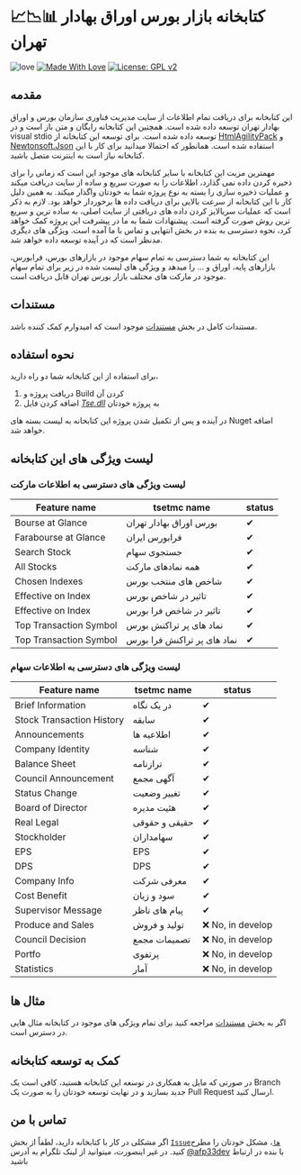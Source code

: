 # 📈📉📊 کتابخانه بازار بورس اوراق بهادار تهران

![love](https://ci.appveyor.com/api/projects/status/32r7s2skrgm9ubva?svg=true)
[![Made With Love](https://img.shields.io/badge/Made%20With-Love-orange.svg)](https://github.com/chetanraj/awesome-github-badges)
[![License: GPL v2](https://img.shields.io/badge/License-GPL%20v2-blue.svg)](https://github.com/AFP33/TSE/blob/master/LICENSE)


## مقدمه
این کتابخانه برای دریافت تمام اطلاعات از سایت مدیریت فناوری سازمان بورس و اوراق بهادار تهران توسعه داده شده است. همچنین این کتابخانه رایگان و متن باز است و در visual stdio توسعه داده شده است. برای توسعه این کتابخانه از [HtmlAgilityPack](https://html-agility-pack.net/) و [Newtonsoft.Json](https://github.com/JamesNK/Newtonsoft.Json) استفاده شده است. همانطور که احتمالا میدانید برای کار با این کتابخانه نیاز است به اینترنت متصل باشید.

مهمترین مزیت این کتابخانه با سایر کتابخانه های موجود این است که زمانی را برای ذخیره کردن داده نمی گذارد، اطلاعات را به صورت سریع و ساده از سایت دریافت میکند و عملیات ذخیره سازی را بسته به نوع پروژه شما به خودتان واگذار میکند. به همین دلیل کار با این کتابخانه از سرعت بالایی برای دریافت داده ها برخوردار خواهد بود. لازم به ذکر است که عملیات سریالایز کردن داده های دریافتی از سایت اصلی، به ساده ترین و سریع ترین روش صورت گرفته است. پیشنهادات شما به ما در پیشرفت این پروژه کمک خواهد کرد، نحوه دسترسی به بنده در بخش انتهایی و تماس با ما آمده است. ویژگی های دیگری مدنظر است که در آینده توسعه داده خواهد شد.

این کتابخانه به شما دسترسی به تمام سهام موجود در بازارهای بورس، فرابورس، بازارهای پایه، اوراق و ... را میدهد و ویژگی های لیست شده در زیر برای تمام سهام موجود در مارکت های مختلف بازار بورس تهران قابل دریافت است.

## مستندات
مستندات کامل در  بخش [مستندات](https://github.com/AFP33/TSE/wiki) موجود است که امیدوارم کمک کننده باشد.

## نحوه استفاده
برای استفاده از این کتابخانه شما دو راه دارید،
1. دریافت پروژه و Build کردن آن
2. اضافه کردن فایل [*Tse.dll*](https://github.com/AFP33/TSE/releases) به پروژه خودتان

در آینده و پس از تکمیل شدن پروژه این کتابخانه به لیست بسته های Nuget اضافه خواهد شد.


## لیست ویژگی های این کتابخانه

### لیست ویژگی های دسترسی به اطلاعات مارکت
<table>
   <thead>
      <tr>
         <th>Feature name</th>
         <th>tsetmc name</th>
         <th>status</th>
      </tr>
   </thead>
   <tbody>
      <tr> <td>Bourse at Glance</td> <td>بورس اوراق بهادار تهران</td> <td>✔</td> </tr>
      <tr> <td>Farabourse at Glance</td> <td>فرابورس ایران</td> <td>✔</td> </tr>
      <tr> <td>Search Stock</td> <td>جستجوی سهام</td> <td>✔</td> </tr>
      <tr> <td>All Stocks</td> <td>همه نمادهای مارکت</td> <td>✔</td> </tr>
      <tr> <td>Chosen Indexes</td> <td>شاخص های منتخب بورس</td> <td>✔</td> </tr>
      <tr> <td>Effective on Index</td> <td>تاثیر در شاخص بورس</td> <td>✔</td> </tr>
      <tr> <td>Effective on Index</td> <td>تاثیر در شاخص فرا بورس</td> <td>✔</td> </tr>
      <tr> <td>Top Transaction Symbol</td> <td>نماد های پر تراکنش بورس</td> <td>✔</td> </tr>
      <tr> <td>Top Transaction Symbol</td> <td>نماد های پر تراکنش فرا بورس</td> <td>✔</td> </tr>
   </tbody>
</table>

### لیست ویژگی های دسترسی به اطلاعات سهام
<table>
   <thead>
      <tr>
         <th>Feature name</th>
         <th>tsetmc name</th>
         <th>status</th>
      </tr>
   </thead>
   <tbody>
      <tr> <td>Brief Information</td> <td>در یک نگاه</td> <td>✔</td> </tr>
      <tr> <td>Stock Transaction History</td> <td>سابقه</td> <td>✔</td> </tr>
      <tr> <td>Announcements</td> <td>اطلاعیه ها</td><td>✔</td> </tr>
      <tr> <td>Company Identity</td> <td>شناسه</td><td>✔</td> </tr>
      <tr> <td>Balance Sheet</td> <td>ترازنامه</td><td>✔</td> </tr>
      <tr> <td>Council Announcement</td> <td>آگهی مجمع</td><td>✔</td> </tr>
      <tr> <td>Status Change</td> <td>تغییر وضعیت</td><td>✔</td> </tr>
      <tr> <td>Board of Director</td> <td>هئیت مدیره</td><td>✔</td> </tr>
      <tr> <td>Real Legal</td> <td>حقیقی و حقوقی</td><td>✔</td> </tr>
      <tr> <td>Stockholder</td> <td>سهامداران</td><td>✔</td> </tr>
      <tr> <td>EPS</td> <td>EPS</td><td>✔</td> </tr>
      <tr> <td>DPS</td> <td>DPS</td><td>✔</td> </tr>
      <tr> <td>Company Info</td> <td>معرفی شرکت</td><td>✔</td> </tr>
      <tr> <td>Cost Benefit</td> <td>سود و زیان</td><td>✔</td> </tr>
      <tr> <td>Supervisor Message</td> <td>پیام های ناظر</td><td>✔</td> </tr>
      <tr> <td>Produce and Sales</td> <td>تولید و فروش</td><td>❌ No, in develop</td> </tr>
      <tr> <td>Council Decision</td> <td>تصمیمات مجمع</td><td>❌ No, in develop</td> </tr>
      <tr> <td>Portfo</td> <td>پرتفوی</td><td>❌ No, in develop</td> </tr>
      <tr> <td>Statistics</td> <td>آمار</td><td>❌ No, in develop</td> </tr>
   </tbody>
</table>

## مثال ها
اگر به بخش [مستندات](https://github.com/AFP33/TSE/wiki) مراجعه کنید برای تمام ویژگی های موجود در کتابخانه مثال هایی در دسترس است.

## کمک به توسعه کتابخانه
در صورتی که مایل به همکاری در توسعه این کتابخانه هستید، کافی است یک Branch جدید بسازید و در نهایت توسعه خودتان را به صورت یک Pull Request ارسال کنید.

## تماس با من
اگر مشکلی در کار با کتابخانه دارید، لطفاً از بخش [`Issueها`](https://github.com/AFP33/TSE/issues)، مشکل خودتان را مطرح کنید. در غیر اینصورت، میتوانید از لینک تلگرام به آدرس [@afp33dev](https://telegram.me/afp33dev) با بنده در ارتباط باشید
